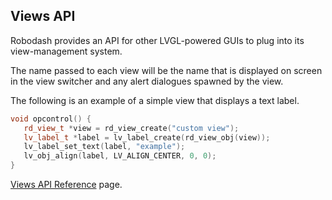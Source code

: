 ## Views API

Robodash provides an API for other LVGL-powered GUIs to plug into its
view-management system.

<!-- TODO: Stuff here -->

The name passed to each view will be the name that is displayed on screen in the
view switcher and any alert dialogues spawned by the view.

The following is an example of a simple view that displays a text label.

```cpp
void opcontrol() {
   rd_view_t *view = rd_view_create("custom view");
   lv_label_t *label = lv_label_create(rd_view_obj(view));
   lv_label_set_text(label, "example");
   lv_obj_align(label, LV_ALIGN_CENTER, 0, 0);
}
```

[Views API Reference](../api/core.md) page.

